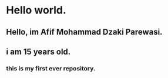 # Hello world.

## Hello, im Afif Mohammad Dzaki Parewasi.
## i am 15 years old.

### this is my first ever repository.
